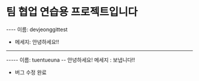 # 팀 협업 연습용 프로젝트입니다


---- 이름: devjeonggittest
- 메세지: 안녕하세요!!
- ---- ---- ---- ---- ---- ---



----- 이름: tuentueuna
-- 안녕하세요! 메세지 : 보냅니다!!
- 버그 수정 완료
